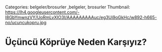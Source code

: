Categories: belgeler/brosurler ,belgeler, brosurler
Thumbnail: https://lh4.googleusercontent.com/-I8GbYmwnzVY/UoRmLvXIO3I/AAAAAAAAAuc/eg3Ui9oGkHc/w892-h665-no/ucuncukopru.jpg

#  Üçüncü Köprüye Neden Karşıyız?

<div data-configid="9722162/5617664" style="width: 650px; height: 460px;" class="issuuembed"></div><script type="text/javascript" src="//e.issuu.com/embed.js" async="true"></script>